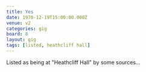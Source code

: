 ```yaml
---
title: Yes
date: 1970-12-19T15:00:00.000Z
venue: v2
categories: gig
board: 8
layout: gig
tags: [listed, heathcliff hall]
---
```

Listed as being at "Heathcliff Hall" by some sources...